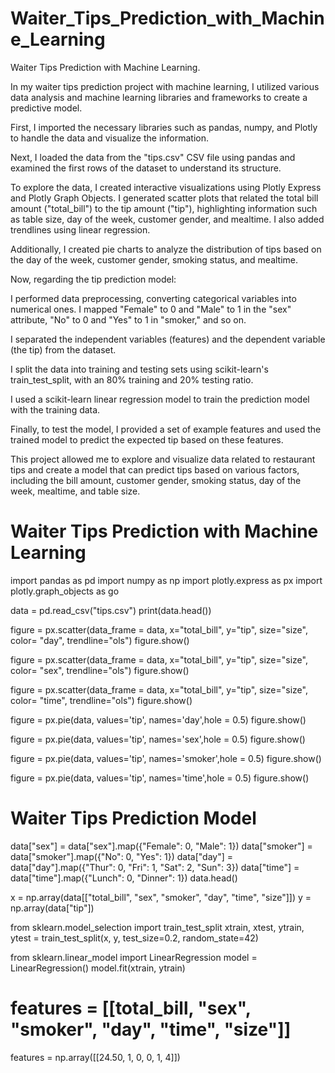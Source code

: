 # Waiter_Tips_Prediction_with_Machine_Learning
Waiter Tips Prediction with Machine Learning.

In my waiter tips prediction project with machine learning, I utilized various data analysis and machine learning libraries and frameworks to create a predictive model.

First, I imported the necessary libraries such as pandas, numpy, and Plotly to handle the data and visualize the information.

Next, I loaded the data from the "tips.csv" CSV file using pandas and examined the first rows of the dataset to understand its structure.

To explore the data, I created interactive visualizations using Plotly Express and Plotly Graph Objects. I generated scatter plots that related the total bill amount ("total_bill") to the tip amount ("tip"), highlighting information such as table size, day of the week, customer gender, and mealtime. I also added trendlines using linear regression.

Additionally, I created pie charts to analyze the distribution of tips based on the day of the week, customer gender, smoking status, and mealtime.

Now, regarding the tip prediction model:

I performed data preprocessing, converting categorical variables into numerical ones. I mapped "Female" to 0 and "Male" to 1 in the "sex" attribute, "No" to 0 and "Yes" to 1 in "smoker," and so on.

I separated the independent variables (features) and the dependent variable (the tip) from the dataset.

I split the data into training and testing sets using scikit-learn's train_test_split, with an 80% training and 20% testing ratio.

I used a scikit-learn linear regression model to train the prediction model with the training data.

Finally, to test the model, I provided a set of example features and used the trained model to predict the expected tip based on these features.

This project allowed me to explore and visualize data related to restaurant tips and create a model that can predict tips based on various factors, including the bill amount, customer gender, smoking status, day of the week, mealtime, and table size.

# Waiter Tips Prediction with Machine Learning

import pandas as pd
import numpy as np
import plotly.express as px
import plotly.graph_objects as go

data = pd.read_csv("tips.csv")
print(data.head())

figure = px.scatter(data_frame = data, x="total_bill",
                    y="tip", size="size", color= "day", trendline="ols")
figure.show()

figure = px.scatter(data_frame = data, x="total_bill",
                     y="tip", size="size", color= "sex", trendline="ols")
figure.show()

figure = px.scatter(data_frame = data, x="total_bill",
                    y="tip", size="size", color= "time", trendline="ols")
figure.show()

figure = px.pie(data, 
             values='tip', 
             names='day',hole = 0.5)
figure.show()

figure = px.pie(data, 
             values='tip', 
             names='sex',hole = 0.5)
figure.show()

figure = px.pie(data, 
             values='tip', 
             names='smoker',hole = 0.5)
figure.show()

figure = px.pie(data, 
             values='tip', 
             names='time',hole = 0.5)
figure.show()

# Waiter Tips Prediction Model

data["sex"] = data["sex"].map({"Female": 0, "Male": 1})
data["smoker"] = data["smoker"].map({"No": 0, "Yes": 1})
data["day"] = data["day"].map({"Thur": 0, "Fri": 1, "Sat": 2, "Sun": 3})
data["time"] = data["time"].map({"Lunch": 0, "Dinner": 1})
data.head()

x = np.array(data[["total_bill", "sex", "smoker", "day", 
                   "time", "size"]])
y = np.array(data["tip"])

from sklearn.model_selection import train_test_split
xtrain, xtest, ytrain, ytest = train_test_split(x, y, 
                                                test_size=0.2, 
                                                random_state=42)

from sklearn.linear_model import LinearRegression
model = LinearRegression()
model.fit(xtrain, ytrain)

# features = [[total_bill, "sex", "smoker", "day", "time", "size"]]
features = np.array([[24.50, 1, 0, 0, 1, 4]])
